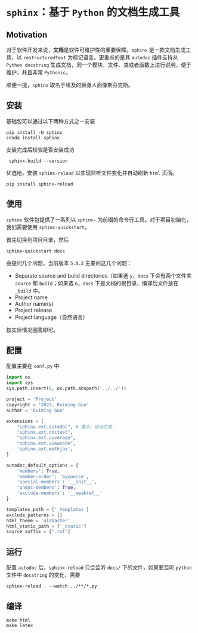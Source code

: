 # `sphinx`：基于 `Python` 的文档生成工具

## Motivation

对于软件开发来说，**文档**是软件可维护性的重要保障。`sphinx` 是一款文档生成工具，以 `restructuredText` 为标记语言。更重点的是其 `autodoc` 插件支持从 `Python docstring` 生成文档，同一个模块、文件、类或者函数上进行说明，便于维护，并且非常 `Pythonic`。

顺便一提，`sphinx` 取名于埃及的狮身人面像斯芬克斯。

## 安装

基础包可以通过以下两种方式之一安装

```shell
pip install -U sphinx
conda install sphinx
```

安装完成后校验是否安装成功

```shell
 sphinx-build --version
```

优选地，安装 `sphinx-reload` 以实现监听文件变化并自动刷新 `html` 页面。

```shell
pip install sphinx-reload
```

## 使用

`sphinx` 软件包提供了一系列以 `sphinx-` 为前缀的命令行工具。对于项目初始化，我们需要使用 `sphinx-quickstart`。

首先切换到项目目录，然后

```shell
sphinx-quickstart docs
```

会提问几个问题，当前版本 `5.0.2` 主要问这几个问题：

- Separate source and build directories（如果选 `y`，`docs` 下会有两个文件夹 `source` 和 `build`；如果选 `n`，`docs` 下是文档的根目录，编译后文件放在 `_build` 中。
- Project name
- Author name(s)
- Project release
- Project language（自然语言）

按实际情况回答即可。

## 配置

配置主要在 `conf.py` 中

```python
import os
import sys
sys.path.insert(0, os.path.abspath('../../'))

project = 'Project'
copyright = '2023, Ruiming Guo'
author = 'Ruiming Guo'

extensions = [
    "sphinx.ext.autodoc", # 重点，自动生成
    "sphinx.ext.doctest",
    "sphinx.ext.coverage",
    "sphinx.ext.viewcode",
    'sphinx.ext.mathjax',
]

autodoc_default_options = {
    'members': True,
    'member-order': 'bysource',
    'special-members': '__init__',
    'undoc-members': True,
    'exclude-members': '__weakref__'
}

templates_path = ['_templates']
exclude_patterns = []
html_theme = 'alabaster'
html_static_path = ['_static']
source_suffix = [".rst"]
```

## 运行

配置 `autodoc` 后，`sphinx-reload` 只会监听 `docs/` 下的文件，如果要监听 `python` 文件中 `docstring` 的变化，需要

```shell
sphinx-reload . --watch ../**/*.py
```

## 编译

```shell
make html
make latex
```
